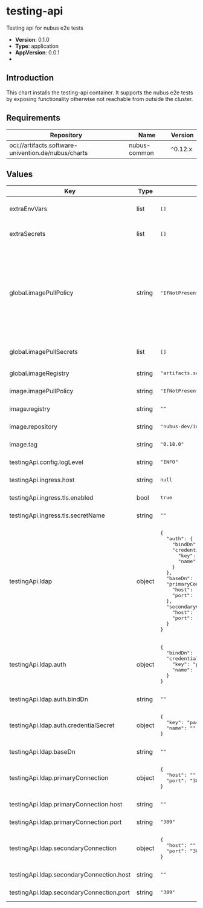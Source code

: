 # testing-api

Testing api for nubus e2e tests

- **Version**: 0.1.0
- **Type**: application
- **AppVersion**: 0.0.1
-

## Introduction

This chart installs the testing-api container.
It supports the nubus e2e tests by exposing functionality otherwise not reachable from outside the cluster.

## Requirements

| Repository | Name | Version |
|------------|------|---------|
| oci://artifacts.software-univention.de/nubus/charts | nubus-common | ^0.12.x |

## Values

<table>
	<thead>
		<th>Key</th>
		<th>Type</th>
		<th>Default</th>
		<th>Description</th>
	</thead>
	<tbody>
		<tr>
			<td>extraEnvVars</td>
			<td>list</td>
			<td><pre lang="json">
[]
</pre>
</td>
			<td>Optionally specify a secret to create (primarily intended to be used in development environments to provide custom certificates)</td>
		</tr>
		<tr>
			<td>extraSecrets</td>
			<td>list</td>
			<td><pre lang="json">
[]
</pre>
</td>
			<td>Optionally specify a secret to create (primarily intended to be used in development environments to provide custom certificates)</td>
		</tr>
		<tr>
			<td>global.imagePullPolicy</td>
			<td>string</td>
			<td><pre lang="json">
"IfNotPresent"
</pre>
</td>
			<td>Define an ImagePullPolicy.  Ref.: https://kubernetes.io/docs/concepts/containers/images/#image-pull-policy  "IfNotPresent" => The image is pulled only if it is not already present locally. "Always" => Every time the kubelet launches a container, the kubelet queries the container image registry to             resolve the name to an image digest. If the kubelet has a container image with that exact digest cached             locally, the kubelet uses its cached image; otherwise, the kubelet pulls the image with the resolved             digest, and uses that image to launch the container. "Never" => The kubelet does not try fetching the image. If the image is somehow already present locally, the            kubelet attempts to start the container; otherwise, startup fails.</td>
		</tr>
		<tr>
			<td>global.imagePullSecrets</td>
			<td>list</td>
			<td><pre lang="json">
[]
</pre>
</td>
			<td>Credentials to fetch images from private registry Ref: https://kubernetes.io/docs/tasks/configure-pod-container/pull-image-private-registry/  imagePullSecrets:   - "docker-registry" </td>
		</tr>
		<tr>
			<td>global.imageRegistry</td>
			<td>string</td>
			<td><pre lang="json">
"artifacts.software-univention.de"
</pre>
</td>
			<td></td>
		</tr>
		<tr>
			<td>image.imagePullPolicy</td>
			<td>string</td>
			<td><pre lang="json">
"IfNotPresent"
</pre>
</td>
			<td>The pull policy of the container image.  This setting has higher precedence than global.imagePullPolicy.</td>
		</tr>
		<tr>
			<td>image.registry</td>
			<td>string</td>
			<td><pre lang="json">
""
</pre>
</td>
			<td>Container registry address. This setting has higher precedence than global.registry.</td>
		</tr>
		<tr>
			<td>image.repository</td>
			<td>string</td>
			<td><pre lang="json">
"nubus-dev/images/testing-api"
</pre>
</td>
			<td>The path to the container image.</td>
		</tr>
		<tr>
			<td>image.tag</td>
			<td>string</td>
			<td><pre lang="json">
"0.18.0"
</pre>
</td>
			<td>The tag of the container image. (This is replaced with an appropriate value during the build process of the Helm chart.)</td>
		</tr>
		<tr>
			<td>testingApi.config.logLevel</td>
			<td>string</td>
			<td><pre lang="json">
"INFO"
</pre>
</td>
			<td>Log level for the selfservice listener. valid values are: ERROR WARNING, INFO, DEBUG</td>
		</tr>
		<tr>
			<td>testingApi.ingress.host</td>
			<td>string</td>
			<td><pre lang="json">
null
</pre>
</td>
			<td></td>
		</tr>
		<tr>
			<td>testingApi.ingress.tls.enabled</td>
			<td>bool</td>
			<td><pre lang="json">
true
</pre>
</td>
			<td></td>
		</tr>
		<tr>
			<td>testingApi.ingress.tls.secretName</td>
			<td>string</td>
			<td><pre lang="json">
""
</pre>
</td>
			<td></td>
		</tr>
		<tr>
			<td>testingApi.ldap</td>
			<td>object</td>
			<td><pre lang="json">
{
  "auth": {
    "bindDn": "",
    "credentialSecret": {
      "key": "password",
      "name": ""
    }
  },
  "baseDn": "",
  "primaryConnection": {
    "host": "",
    "port": "389"
  },
  "secondaryConnection": {
    "host": "",
    "port": "389"
  }
}
</pre>
</td>
			<td>LDAP settings.</td>
		</tr>
		<tr>
			<td>testingApi.ldap.auth</td>
			<td>object</td>
			<td><pre lang="json">
{
  "bindDn": "",
  "credentialSecret": {
    "key": "password",
    "name": ""
  }
}
</pre>
</td>
			<td>LDAP authentication parameters.</td>
		</tr>
		<tr>
			<td>testingApi.ldap.auth.bindDn</td>
			<td>string</td>
			<td><pre lang="json">
""
</pre>
</td>
			<td>LDAP bind DN. (user to authenticate with LDAP server)</td>
		</tr>
		<tr>
			<td>testingApi.ldap.auth.credentialSecret</td>
			<td>object</td>
			<td><pre lang="json">
{
  "key": "password",
  "name": ""
}
</pre>
</td>
			<td>LDAP bind password secret reference.</td>
		</tr>
		<tr>
			<td>testingApi.ldap.baseDn</td>
			<td>string</td>
			<td><pre lang="json">
""
</pre>
</td>
			<td>The LDAP base DN to use when connecting.</td>
		</tr>
		<tr>
			<td>testingApi.ldap.primaryConnection</td>
			<td>object</td>
			<td><pre lang="json">
{
  "host": "",
  "port": "389"
}
</pre>
</td>
			<td>LDAP server primary headless service connection parameters.</td>
		</tr>
		<tr>
			<td>testingApi.ldap.primaryConnection.host</td>
			<td>string</td>
			<td><pre lang="json">
""
</pre>
</td>
			<td>LDAP host.</td>
		</tr>
		<tr>
			<td>testingApi.ldap.primaryConnection.port</td>
			<td>string</td>
			<td><pre lang="json">
"389"
</pre>
</td>
			<td>LDAP port.</td>
		</tr>
		<tr>
			<td>testingApi.ldap.secondaryConnection</td>
			<td>object</td>
			<td><pre lang="json">
{
  "host": "",
  "port": "389"
}
</pre>
</td>
			<td>LDAP server secondary headless service connection parameters.</td>
		</tr>
		<tr>
			<td>testingApi.ldap.secondaryConnection.host</td>
			<td>string</td>
			<td><pre lang="json">
""
</pre>
</td>
			<td>LDAP host.</td>
		</tr>
		<tr>
			<td>testingApi.ldap.secondaryConnection.port</td>
			<td>string</td>
			<td><pre lang="json">
"389"
</pre>
</td>
			<td>LDAP port.</td>
		</tr>
	</tbody>
</table>

